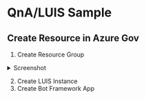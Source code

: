 # QnA/LUIS Sample
## Create Resource in Azure Gov
1. Create Resource Group
<details>
	<summary>Screenshot</summary>

	![](https://raw.githubusercontent.com/jimstrang/azure-gov-poc/master/qna-luis-sample/images/create%20rg.jpg)
</details>

2. Create LUIS Instance
3. Create Bot Framework App
